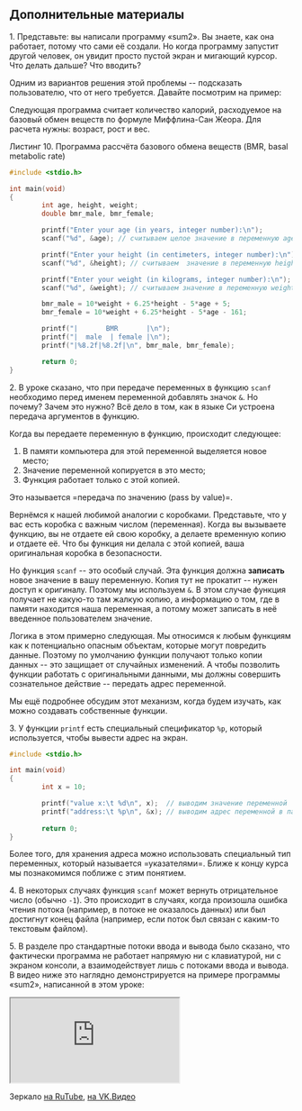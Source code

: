 ## Дополнительные материалы

1\. Представьте: вы написали программу «sum2». Вы знаете, как она работает, потому что сами её создали. Но когда программу запустит другой человек, он увидит просто пустой экран и мигающий курсор. Что делать дальше? Что вводить?

Одним из вариантов решения этой проблемы -- подсказать пользователю, что от него требуется. Давайте посмотрим на пример:

Следующая программа считает количество калорий, расходуемое на базовый обмен веществ по формуле Миффлина-Сан Жеора. Для расчета нужны: возраст, рост и вес. 

Листинг 10. Программа рассчёта базового обмена веществ (BMR, basal metabolic rate)
```c
#include <stdio.h>

int main(void)
{
        int age, height, weight;
        double bmr_male, bmr_female;

        printf("Enter your age (in years, integer number):\n");
        scanf("%d", &age); // считываем целое значение в переменную age

        printf("Enter your height (in centimeters, integer number):\n");
        scanf("%d", &height); // считываем  значение в переменную height

        printf("Enter your weight (in kilograms, integer number):\n");
        scanf("%d", &weight); // считываем значение в переменную weight

        bmr_male = 10*weight + 6.25*height - 5*age + 5;
        bmr_female = 10*weight + 6.25*height - 5*age - 161;

        printf("|       BMR       |\n");
        printf("|  male  | female |\n");
        printf("|%8.2f|%8.2f|\n", bmr_male, bmr_female);

        return 0;
}
```


2\. В уроке сказано, что при передаче переменных в функцию `scanf` необходимо перед именем переменной добавлять значок `&`. Но почему? Зачем это нужно? Всё дело в том, как в языке Си устроена передача аргументов в функцию.

Когда вы передаете переменную в функцию, происходит следующее:
1. В памяти компьютера для этой переменной выделяется новое место;
2. Значение переменной копируется в это место;
3. Функция работает только с этой копией.

Это называется =передача по значению (pass by value)=. 

Вернёмся к нашей любимой аналогии с коробками. Представьте, что у вас есть коробка с важным числом (переменная). Когда вы вызываете функцию, вы не отдаете ей свою коробку, а делаете временную копию и отдаете её. Что бы функция ни делала с этой копией, ваша оригинальная коробка в безопасности.

Но функция `scanf` -- это особый случай. Эта функция должна **записать** новое значение в вашу переменную. Копия тут не прокатит -- нужен доступ к оригиналу. Поэтому мы используем `&`. В этом случае функция получает не какую-то там жалкую копию, а информацию о том, где в памяти находится наша переменная, а потому может записать в неё введенное пользователем значение.

Логика в этом примерно следующая. Мы относимся к любым функциям как к потенциально опасным объектам, которые могут повредить данные. Поэтому по умолчанию функции получают только копии данных -- это защищает от случайных изменений. А чтобы позволить функции работать с оригинальными данными, мы должны совершить сознательное действие -- передать адрес переменной.

Мы ещё подробнее обсудим этот механизм, когда будем изучать, как можно создавать собственные функции.



3\. У функции `printf` есть специальный спецификатор `%p`, который используется, чтобы вывести адрес на экран.

```c
#include <stdio.h>

int main(void)
{
        int x = 10;

        printf("value x:\t %d\n", x);  // выводим значение переменной
        printf("address:\t %p\n", &x); // выводим адрес переменной в памяти
 
        return 0;
}
```

Более того, для хранения адреса можно использовать специальный тип переменных, который называется =указателями=. Ближе к концу курса мы познакомимся поближе с этим понятием.


4\. В некоторых случаях функция `scanf` может вернуть отрицательное число (обычно `-1`). Это происходит в случаях, когда произошла ошибка чтения потока (например, в потоке не оказалось данных) или был достигнут конец файла (например, если поток был связан с каким-то текстовым файлом). 

5\. В разделе про стандартные потоки ввода и вывода было сказано, что фактически программа не работает напрямую ни с клавиатурой, ни с экраном консоли, а взаимодействует лишь с потоками ввода и вывода. В видео ниже это наглядно демонстрируется на примере программы «sum2», написанной в этом уроке:

<div class="lessonVideo">
	<iframe src="https://www.youtube.com/embed/u3HeKlkF_PM" allowfullscreen></iframe>
</div>

Зеркало <a href="https://rutube.ru/video/73a21fed1f2a45dc3978ddd43f111e63/?r=wd">на RuTube</a>, <a href="https://vkvideo.ru/video-31218664_456239038">на VK.Видео</a>
